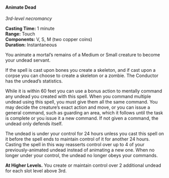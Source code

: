 #### Animate Dead
<!-- markdownlint-disable link-image-reference-definitions -->
[_metadata_:spell_name]:- "Animate Dead"
[_metadata_:spell_level]:- "3"
[_metadata_:spell_school]:- "necromancy"
[_metadata_:ritual]:- "false"
[_metadata_:casting_time_amount]:- "1"
[_metadata_:casting_time_unit]:- "minute"
[_metadata_:range]:- "Touch"
[_metadata_:components_verbal]:- "true"
[_metadata_:components_somatic]:- "true"
[_metadata_:components_material]:- "true"
[_metadata_:components_material_description]:- "two copper coins"
[_metadata_:duration]:- "Instantaneous"
[_metadata_:concentration]:- "false"
[_metadata_:target]:- "Corpse or pile of bones of a medium or small creature"
[_metadata_:compared_to_wotc_srd_5.1]:- "mechanics_different_wording_different"
[_metadata_:compared_to_a5e_srd]:- "mechanics_different_wording_different"
<!-- markdownlint-disable-next-line no-emphasis-as-heading -->
_3rd-level necromancy_

**Casting Time:** 1 minute \
**Range:** Touch \
**Components:** V, S, M (two copper coins) \
**Duration:** Instantaneous

You animate a mortal’s remains of a Medium or Small creature to become your undead servant.

If the spell is cast upon bones you create a skeleton, and if cast upon a corpse you can choose to create a skeleton or a zombie.
The Conductor has the undead’s statistics.

While it is within 60 feet you can use a bonus action to mentally command any undead you created with this spell.
When you command multiple undead using this spell, you must give them all the same command.
You may decide the creature’s exact action and move, or you can issue a general command, such as guarding an area, which it follows until the task is complete or you issue it a new command.
If not given a command, the undead only defends itself.

The undead is under your control for 24 hours unless you cast this spell on it before the spell ends to maintain control of it for another 24 hours.
Casting the spell in this way reasserts control over up to 4 of your previously-animated undead instead of animating a new one.
When no longer under your control, the undead no longer obeys your commands.

**At Higher Levels.**
You create or maintain control over 2 additional undead for each slot level above 3rd.
